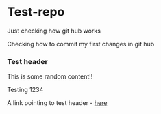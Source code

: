 # Test-repo
Just checking how git hub works

Checking how to commit my first changes in git hub


### Test header

This is some random content!!




Testing 1234

A link pointing to test header - [here](https://github.com/AthiraKadampatta/Test-repo/blob/master/README.md#test-header)
